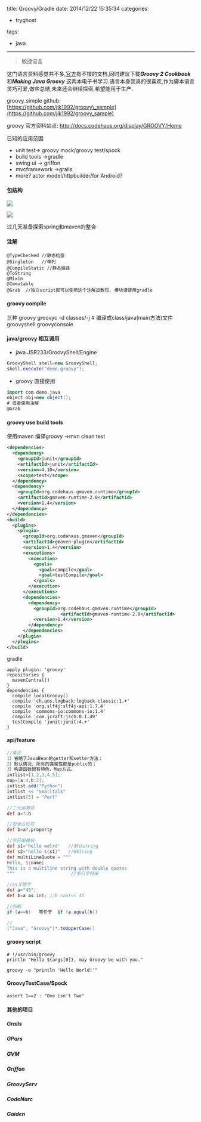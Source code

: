 title: Groovy/Gradle
date: 2014/12/22 15:35:34
categories:
 - tryghost

tags:
 - java 



---

>敏捷语言

这门语言资料感觉并不多,[官方](http://groovy.codehaus.org/)有不错的文档,同时建议下载***Groovy 2 Cookbook***和***Making Java Groovy*** 这两本电子书学习.语言本身我真的很喜欢,作为脚本语言灵巧可爱,做些总结,未来还会继续探索,希望能用于生产.

groovy_simple github:  
[https://github.com/jik1992/groovy\_sample](https://github.com/jik1992/groovy_sample)

groovy 官方资料站点:
http://docs.codehaus.org/display/GROOVY/Home

已知的应用范围

 * unit test->   groovy mock/groovy test/spock
 * build tools ->gradle
 * swing ui -> griffon
 * mvcframework ->grails
 * more?  actor model/httpbuilder/for Android?
 
 
#### 包结构
![](http://img.zuoyun.me/image/7/5b/11fd893574d211fb27e67231032d7.jpg)

![](http://img.zuoyun.me/image/0/8d/941d564e82d6bc1ea46a4fc65b9c6.jpg)
 
 过几天准备探索spring和maven的整合

#### 注解
```
@TypeChecked //静态检查
@Singleton   //单列
@CompileStatic //静态编译
@ToString
@Mixin
@Immutable
@Grab  //独立script都可以使用这个注解加载包, 模块请使用gradle
```

#### groovy compile
三种
groovy
groovyc -d classes/-j # 编译成class/java(main方法)文件
groovyshell
groovyconsole

#### java/groovy 相互调用
* java JSR233/GroovyShell/Engine
```java
GroovyShell shell=new GroovyShell;
shell.execute("demo.groovy");
```
* groovy 直接使用
```groovy
import com.demo.java
object obj=new object();
# 或者使用注解
@Grab
```

#### groovy use build tools
使用maven 编译groovy ->mvn clean test
```xml
<dependencies>
  <dependency>
    <groupId>junit</groupId>
    <artifactId>junit</artifactId>
    <version>4.10</version>
    <scope>test</scope>
  </dependency>
  <dependency>
    <groupId>org.codehaus.gmaven.runtime</groupId>
    <artifactId>gmaven-runtime-2.0</artifactId>
    <version>1.4</version>
  </dependency>
</dependencies>
<build>
  <plugins>
    <plugin>
      <groupId>org.codehaus.gmaven</groupId>
      <artifactId>gmaven-plugin</artifactId>
      <version>1.4</version>
      <executions>
        <execution>
          <goals>
            <goal>compile</goal>
            <goal>testCompile</goal>
          </goals>
        </execution>
      </executions>
      <dependencies>
        <dependency>
          <groupId>org.codehaus.gmaven.runtime</groupId>
                    <artifactId>gmaven-runtime-2.0</artifactId>
          <version>1.4</version>
        </dependency>
      </dependencies>
    </plugin>
  </plugins>
</build>
```
gradle
```
apply plugin: 'groovy'
repositories {
  mavenCentral()
}
dependencies {
  compile localGroovy()
  compile 'ch.qos.logback:logback-classic:1.+'
  compile 'org.slf4j:slf4j-api:1.7.4'
  compile 'commons-io:commons-io:1.4'
  compile 'com.jcraft:jsch:0.1.49'
  testCompile 'junit:junit:4.+'
}
```

#### api/feature
```groovy
//集合
1）省略了JavaBean的getter和setter方法；
2）默认情况，所有的类属性都是public的；
3）构造函数很有特色，Map方式。
intlist=[1,2,3,4,5];
map=[a:4,b:2];
intlist.add("Python")
intlist << "Smalltalk"
intlist[5] = "Perl"

//二元运算符
def a=?:b

//安全占位符
def b=a?.property

//字符串模板
def s1='hello wolrd'   //默认string
def s2="hello ${s1}"   //GString
def multiLineQuote = """
Hello, ${name}
This is a multiline string with double quotes
"""                     //多行字符串

//as关键字
def a="45";
def b=a as int; //b cout<< 45 

//判断
if (a==b)   等价于  if (a.equal(b))

// 
["Java", "Groovy"]*.toUpperCase()
```

#### groovy script
```
# !/usr/bin/groovy
println "Hello ${args[0]}, may Groovy be with you."

groovy -e "println 'Hello World!'"
```


#### GroovyTestCase/Spock
```
assert 1==2 : "One isn't Two"
```

#### 其他的项目
##### Grails
##### GPars
##### GVM
##### Griffon
##### GroovyServ
##### CodeNarc
##### Gaiden




